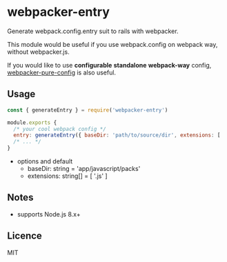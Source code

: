 # webpacker-entry

Generate webpack.config.entry suit to rails with webpacker.

This module would be useful if you use webpack.config on webpack way, without webpacker.js.

If you would like to use **configurable** **standalone** **webpack-way** config, [webpacker-pure-config](https://github.com/euxn23/webpacker-pure-config) is also useful.

## Usage

```js
const { generateEntry } = require('webpacker-entry')

module.exports {
  /* your cool webpack config */
  entry: generateEntry({ baseDir: 'path/to/source/dir', extensions: [ '.ts', '.tsx' ] })
  /* ... */
}
```

* options and default
  * baseDir: string = 'app/javascript/packs'
  * extensions: string[] = [ '.js' ]

## Notes

* supports Node.js 8.x+

## Licence

MIT
